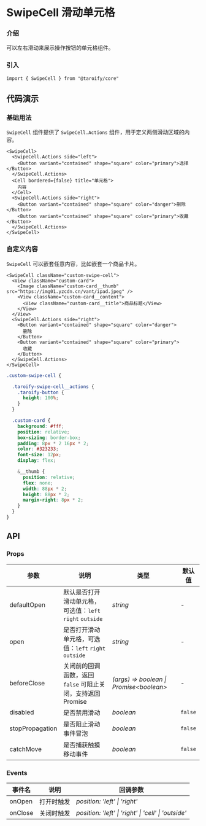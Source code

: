 # SwipeCell 滑动单元格

### 介绍

可以左右滑动来展示操作按钮的单元格组件。

### 引入

```tsx
import { SwipeCell } from "@taroify/core"
```

## 代码演示

### 基础用法

`SwipeCell` 组件提供了 `SwipeCell.Actions` 组件，用于定义两侧滑动区域的内容。

```tsx
<SwipeCell>
  <SwipeCell.Actions side="left">
    <Button variant="contained" shape="square" color="primary">选择</Button>
  </SwipeCell.Actions>
  <Cell bordered={false} title="单元格">
    内容
  </Cell>
  <SwipeCell.Actions side="right">
    <Button variant="contained" shape="square" color="danger">删除</Button>
    <Button variant="contained" shape="square" color="primary">收藏</Button>
  </SwipeCell.Actions>
</SwipeCell>
```

### 自定义内容

`SwipeCell` 可以嵌套任意内容，比如嵌套一个商品卡片。

```tsx
<SwipeCell className="custom-swipe-cell">
  <View className="custom-card">
    <Image className="custom-card__thumb" src="https://img01.yzcdn.cn/vant/ipad.jpeg" />
    <View className="custom-card__content">
      <View className="custom-card__title">商品标题</View>
    </View>
  </View>
  <SwipeCell.Actions side="right">
    <Button variant="contained" shape="square" color="danger">
      删除
    </Button>
    <Button variant="contained" shape="square" color="primary">
      收藏
    </Button>
  </SwipeCell.Actions>
</SwipeCell>
```

```scss
.custom-swipe-cell {

  .taroify-swipe-cell__actions {
    .taroify-button {
      height: 100%;
    }
  }

  .custom-card {
    background: #fff;
    position: relative;
    box-sizing: border-box;
    padding: 8px * 2 16px * 2;
    color: #323233;
    font-size: 12px;
    display: flex;

    &__thumb {
      position: relative;
      flex: none;
      width: 88px * 2;
      height: 88px * 2;
      margin-right: 8px * 2;
    }
  }
}

```

## API

### Props

| 参数 | 说明 | 类型 | 默认值 |
| --- | --- | --- | --- |
| defaultOpen | 默认是否打开滑动单元格，可选值：`left` `right` `outside`  | _string_ | - |
| open | 是否打开滑动单元格，可选值：`left` `right` `outside`  | _string_ | - |
| beforeClose | 关闭前的回调函数，返回 `false` 可阻止关闭，支持返回 Promise | _(args) => boolean \| Promise\<boolean\>_ | - |
| disabled | 是否禁用滑动 | _boolean_ | `false` |
| stopPropagation | 是否阻止滑动事件冒泡 | _boolean_ | `false` |
| catchMove | 是否捕获触摸移动事件 | _boolean_ | `false` |

### Events

| 事件名 | 说明 | 回调参数 |
| --- | --- | --- |
| onOpen | 打开时触发 | _position: 'left' \| 'right'_ |
| onClose | 关闭时触发 | _position: 'left' \| 'right' \| 'cell' \| 'outside'_ |
